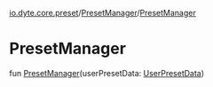 [io.dyte.core.preset](../index.md)/[PresetManager](index.md)/[PresetManager](-preset-manager.md)

# PresetManager


fun [PresetManager](-preset-manager.md)(userPresetData: [UserPresetData](../../com.dyte.mobilecorekmm.network.models/-user-preset-data/index.md))
